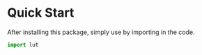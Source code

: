 # Quick Start

After installing this package, simply use by importing in the code.

```python
import lut
```
